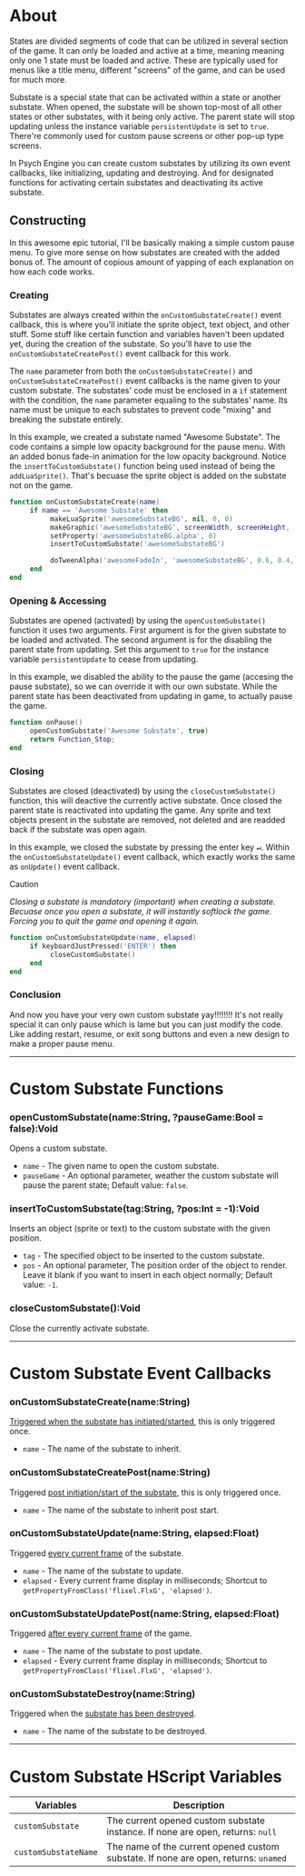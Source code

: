 # About
States are divided segments of code that can be utilized in several section of the game. It can only be loaded and active at a time, meaning meaning only one $1$ state must be loaded and active. These are typically used for menus like a title menu, different "screens" of the game, and can be used for much more.

Substate is a special state that can be activated within a state or another substate. When opened, the substate will be shown top-most of all other states or other substates, with it being only active. The parent state will stop updating unless the instance variable `persistentUpdate` is set to `true`. There're commonly used for custom pause screens or other pop-up type screens.

In Psych Engine you can create custom substates by utilizing its own event callbacks, like initializing, updating and destroying. And for designated functions for activating certain substates and deactivating its active substate.

## Constructing
In this awesome epic tutorial, I'll be basically making a simple custom pause menu. To give more sense on how substates are created with the added bonus of. The amount of copious amount of yapping of each explanation on how each code works.

### Creating
Substates are always created within the `onCustomSubstateCreate()` event callback, this is where you'll initiate the sprite object, text object, and other stuff. Some stuff like certain function and variables haven't been updated yet, during the creation of the substate. So you'll have to use the `onCustomSubstateCreatePost()` event callback for this work.

The `name` parameter from both the `onCustomSubstateCreate()` and `onCustomSubstateCreatePost()` event callbacks is the name given to your custom substate. The substates' code must be enclosed in a `if` statement with the condition, the `name` parameter equaling to the substates' name. Its name must be unique to each substates to prevent code "mixing" and breaking the substate entirely.

In this example, we created a substate named "Awesome Substate". The code contains a simple low opacity background for the pause menu. With an added bonus fade-in animation for the low opacity background. Notice the `insertToCustomSubstate()` function being used instead of being the `addLuaSprite()`. That's becuase the sprite object is added on the substate not on the game.

```lua
function onCustomSubstateCreate(name)
     if name == 'Awesome Substate' then
          makeLuaSprite('awesomeSubstateBG', nil, 0, 0)
          makeGraphic('awesomeSubstateBG', screenWidth, screenHeight, '000000')
          setProperty('awesomeSubstateBG.alpha', 0)
          insertToCustomSubstate('awesomeSubstateBG')

          doTweenAlpha('awesomeFadeIn', 'awesomeSubstateBG', 0.6, 0.4, 'quartInOut')
     end
end
```

### Opening & Accessing
Substates are opened (activated) by using the `openCustomSubstate()` function it uses two arguments. First argument is for the given substate to be loaded and activated. The second argument is for the disabling the parent state from updating. Set this argument to `true` for the instance variable `persistentUpdate` to cease from updating.

In this example, we disabled the ability to the pause the game (accesing the pause substate), so we can override it with our own substate. While the parent state has been deactivated from updating in game, to actually pause the game.
```lua
function onPause()
     openCustomSubstate('Awesome Substate', true)
     return Function_Stop;
end
```

### Closing
Substates are closed (deactivated) by using the `closeCustomSubstate()` function, this will deactive the currently active substate. Once closed the parent state is reactivated into updating the game. Any sprite and text objects present in the substate are removed, not deleted and are readded back if the substate was open again.

In this example, we closed the substate by pressing the enter key <kbd>↵</kbd>. Within the `onCustomSubstateUpdate()` event callback, which exactly works the same as `onUpdate()` event callback.

> [!CAUTION]
> _Closing a substate is mandatory (important) when creating a substate. Becuase once you open a substate, it will instantly softlock the game. Forcing you to quit the game and opening it again._

```lua
function onCustomSubstateUpdate(name, elapsed)
     if keyboardJustPressed('ENTER') then
          closeCustomSubstate()
     end
end
```

### Conclusion
And now you have your very own custom substate yay!!!!!!!! It's not really special it can only pause which is lame but you can just modify the code. Like adding restart, resume, or exit song buttons and even a new design to make a proper pause menu.

***

# Custom Substate Functions
### openCustomSubstate(name:String, ?pauseGame:Bool = false):Void
Opens a custom substate.

- `name` - The given name to open the custom substate.
- `pauseGame` - An optional parameter, weather the custom substate will pause the parent state; Default value: `false`.

### insertToCustomSubstate(tag:String, ?pos:Int = -1):Void
Inserts an object (sprite or text) to the custom substate with the given position.

- `tag` - The specified object to be inserted to the custom substate.
- `pos` - An optional parameter, The position order of the object to render. Leave it blank if you want to insert in each object normally; Default value: `-1`.

### closeCustomSubstate():Void
Close the currently activate substate.

***

# Custom Substate Event Callbacks
### onCustomSubstateCreate(name:String)
<ins>Triggered when the substate has initiated/started</ins>, this is only triggered once.

- `name` - The name of the substate to inherit.

### onCustomSubstateCreatePost(name:String)
Triggered <ins>post initiation/start of the substate</ins>, this is only triggered once.

- `name` - The name of the substate to inherit post start.

### onCustomSubstateUpdate(name:String, elapsed:Float)
Triggered <ins>every current frame</ins> of the substate.

- `name` - The name of the substate to update.
- `elapsed` - Every current frame display in milliseconds; Shortcut to `getPropertyFromClass('flixel.FlxG', 'elapsed')`.

### onCustomSubstateUpdatePost(name:String, elapsed:Float)
Triggered <ins>after every current frame</ins> of the game.

- `name` - The name of the substate to post update.
- `elapsed` - Every current frame display in milliseconds; Shortcut to `getPropertyFromClass('flixel.FlxG', 'elapsed')`.

### onCustomSubstateDestroy(name:String)
Triggered when the <ins>substate has been destroyed</ins>.

- `name` - The name of the substate to be destroyed.

***

# Custom Substate HScript Variables
| Variables 	| Description 	|
|---	|---	|
| `customSubstate` 	| The current opened custom substate instance. If none are open, returns: `null` 	|
| `customSubstateName` 	| The name of the current opened custom substate. If none are open, returns: `unamed` 	|
